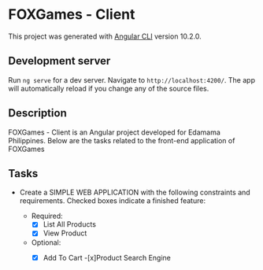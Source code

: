 # FOXGames - Client

This project was generated with [Angular CLI](https://github.com/angular/angular-cli) version 10.2.0.

## Development server

Run `ng serve` for a dev server. Navigate to `http://localhost:4200/`. The app will automatically reload if you change any of the source files.

## Description

FOXGames - Client is an Angular project developed for Edamama Philippines. Below are the tasks related to the front-end application of FOXGames

## Tasks
- Create a SIMPLE WEB APPLICATION with the following constraints and requirements. Checked boxes indicate a finished feature:

    - Required:
        -[x] List All Products
        -[x] View Product
    - Optional:
        -[x] Add To Cart
        -[x]Product Search Engine


